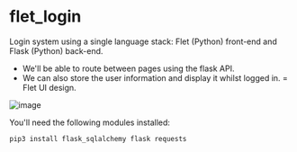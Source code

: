 # flet_login
Login system using a single language stack: Flet (Python) front-end and Flask (Python) back-end.

- We'll be able to route between pages using the flask API.
- We can also store the user information and display it whilst logged in. 
= Flet UI design. 

![image](https://user-images.githubusercontent.com/84860195/201722137-10ab2c4d-6ffc-42be-805d-37c3b9d48633.png)

You'll need the following modules installed:

```
pip3 install flask_sqlalchemy flask requests
```

